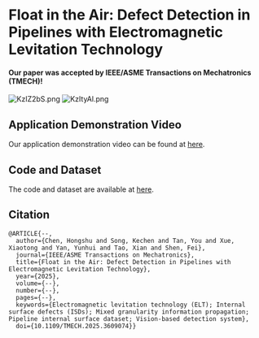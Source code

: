 # Float in the Air: Defect Detection in Pipelines with Electromagnetic Levitation Technology
#### Our paper was accepted by IEEE/ASME Transactions on Mechatronics (TMECH)!

![KzIZ2bS.png](https://iili.io/KzIZ2bS.png)
![KzItyAl.png](https://iili.io/KzItyAl.png)

## Application Demonstration Video
Our application demonstration video can be found at [here](https://www.bilibili.com/video/BV17FMpzcEqW/?share_source=copy_web&vd_source=cf6666f6145ee5faba19c03551dd199d).

## Code and Dataset
The code and dataset are available at [here]().

## Citation
```
@ARTICLE{--,
  author={Chen, Hongshu and Song, Kechen and Tan, You and Xue, Xiaotong and Yan, Yunhui and Tao, Xian and Shen, Fei},
  journal={IEEE/ASME Transactions on Mechatronics}, 
  title={Float in the Air: Defect Detection in Pipelines with Electromagnetic Levitation Technology}, 
  year={2025},
  volume={--},
  number={--},
  pages={--},
  keywords={Electromagnetic levitation technology (ELT); Internal surface defects (ISDs); Mixed granularity information propagation; Pipeline internal surface dataset; Vision-based detection system},
  doi={10.1109/TMECH.2025.3609074}}

```
